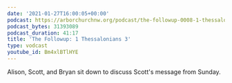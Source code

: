 ```yaml
---
date: '2021-01-27T16:00:05+00:00'
podcast: https://arborchurchnw.org/podcast/the-followup-0008-1-thessalonians-3.m4a
podcast_bytes: 31393089
podcast_duration: 41:17
title: 'The Followup: 1 Thessalonians 3'
type: vodcast
youtube_id: Bm4xlBTlHYE
---
```


Alison, Scott, and Bryan sit down to discuss Scott's message from Sunday.